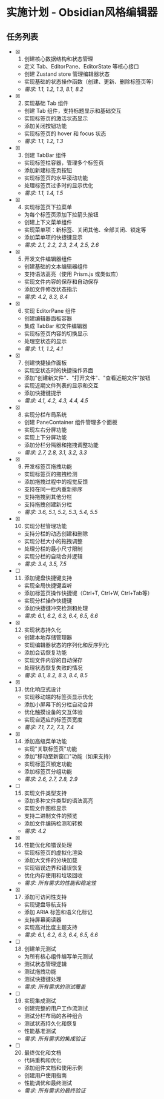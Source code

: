 # 实施计划 - Obsidian风格编辑器

## 任务列表

- [x] 1. 创建核心数据结构和状态管理
  - 定义 Tab、EditorPane、EditorState 等核心接口
  - 创建 Zustand store 管理编辑器状态
  - 实现基础的状态操作函数（创建、更新、删除标签页等）
  - _需求: 1.1, 1.2, 1.3, 8.1, 8.2_

- [x] 2. 实现基础 Tab 组件
  - 创建 Tab 组件，支持标题显示和基础交互
  - 实现标签页的激活状态显示
  - 添加关闭按钮功能
  - 实现标签页的 hover 和 focus 状态
  - _需求: 1.1, 1.2, 1.3_

- [x] 3. 创建 TabBar 组件
  - 实现标签栏容器，管理多个标签页
  - 添加新建标签页按钮
  - 实现标签页的水平滚动功能
  - 处理标签页过多时的显示优化
  - _需求: 1.1, 1.4, 1.5_

- [x] 4. 实现标签页下拉菜单
  - 为每个标签页添加下拉箭头按钮
  - 创建上下文菜单组件
  - 实现菜单项：新标签、关闭其他、全部关闭、锁定等
  - 添加菜单项的快捷键显示
  - _需求: 2.1, 2.2, 2.3, 2.4, 2.5, 2.6_

- [x] 5. 开发文件编辑器组件
  - 创建基础的文本编辑器组件
  - 支持语法高亮（使用 Prism.js 或类似库）
  - 实现文件内容的保存和自动保存
  - 添加文件修改状态指示
  - _需求: 4.2, 8.3, 8.4_

- [x] 6. 实现 EditorPane 组件
  - 创建编辑器面板容器
  - 集成 TabBar 和文件编辑器
  - 实现标签页内容的切换显示
  - 处理空状态的显示
  - _需求: 1.1, 1.2, 4.1_

- [x] 7. 创建快捷操作面板
  - 实现空状态时的快捷操作界面
  - 添加"创建新文件"、"打开文件"、"查看近期文件"按钮
  - 实现近期文件列表的显示和交互
  - 添加快捷键提示
  - _需求: 4.1, 4.2, 4.3, 4.4, 4.5_

- [x] 8. 实现分栏布局系统
  - 创建 PaneContainer 组件管理多个面板
  - 实现左右分屏功能
  - 实现上下分屏功能
  - 添加分栏分隔器和拖拽调整功能
  - _需求: 2.7, 2.8, 3.1, 3.2, 3.3_

- [x] 9. 开发标签页拖拽功能
  - 实现标签页的拖拽检测
  - 添加拖拽过程中的视觉反馈
  - 支持在同一栏内重新排序
  - 支持拖拽到其他分栏
  - 支持拖拽创建新分栏
  - _需求: 3.6, 5.1, 5.2, 5.3, 5.4, 5.5_

- [x] 10. 实现分栏管理功能
  - 支持分栏的动态创建和删除
  - 实现分栏大小的拖拽调整
  - 处理分栏的最小尺寸限制
  - 实现分栏的自动合并逻辑
  - _需求: 3.4, 3.5, 7.5_

- [ ] 11. 添加键盘快捷键支持
  - 实现全局快捷键监听
  - 添加标签页操作快捷键（Ctrl+T, Ctrl+W, Ctrl+Tab等）
  - 实现分栏操作快捷键
  - 添加快捷键冲突检测和处理
  - _需求: 6.1, 6.2, 6.3, 6.4, 6.5, 6.6_

- [x] 12. 实现状态持久化
  - 创建本地存储管理器
  - 实现编辑器状态的序列化和反序列化
  - 添加会话恢复功能
  - 实现文件内容的自动保存
  - 处理状态恢复失败的情况
  - _需求: 8.1, 8.2, 8.3, 8.4, 8.5_

- [x] 13. 优化响应式设计
  - 实现移动端的标签页显示优化
  - 添加小屏幕下的分栏自动合并
  - 优化触摸设备的交互体验
  - 实现自适应的标签页宽度
  - _需求: 7.1, 7.2, 7.3, 7.4_

- [x] 14. 添加高级菜单功能
  - 实现"关联标签页"功能
  - 添加"移动至新窗口"功能（如果支持）
  - 实现标签页锁定功能
  - 添加标签页分组功能
  - _需求: 2.6, 2.7, 2.8, 2.9_

- [ ] 15. 实现文件类型支持
  - 添加多种文件类型的语法高亮
  - 实现文件图标显示
  - 支持二进制文件的预览
  - 添加文件编码检测和转换
  - _需求: 4.2_

- [x] 16. 性能优化和错误处理
  - 实现标签页的虚拟化渲染
  - 添加大文件的分块加载
  - 实现错误边界和错误恢复
  - 优化内存使用和垃圾回收
  - _需求: 所有需求的性能和稳定性_

- [x] 17. 添加可访问性支持
  - 实现键盘导航支持
  - 添加 ARIA 标签和语义化标记
  - 支持屏幕阅读器
  - 实现高对比度主题支持
  - _需求: 6.1, 6.2, 6.3, 6.4, 6.5, 6.6_

- [ ] 18. 创建单元测试
  - 为所有核心组件编写单元测试
  - 测试状态管理逻辑
  - 测试拖拽功能
  - 测试快捷键处理
  - _需求: 所有需求的测试覆盖_

- [ ] 19. 实现集成测试
  - 创建完整的用户工作流测试
  - 测试分栏布局的各种组合
  - 测试状态持久化和恢复
  - 性能基准测试
  - _需求: 所有需求的集成验证_

- [ ] 20. 最终优化和文档
  - 代码重构和优化
  - 添加组件文档和使用示例
  - 创建用户使用指南
  - 性能调优和最终测试
  - _需求: 所有需求的最终验证_